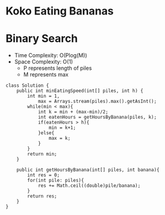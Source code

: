 # Koko Eating Bananas

# Binary Search

- Time Complexity: O(Plog(M))
- Space Complexity: O(1)
  - P represents length of piles
  - M represents max

```
class Solution {
    public int minEatingSpeed(int[] piles, int h) {
        int min = 1,
            max = Arrays.stream(piles).max().getAsInt();
        while(min < max){
            int k = min + (max-min)/2;
            int eatenHours = getHoursByBanana(piles, k);
            if(eatenHours > h){
                min = k+1;
            }else{
                max = k;
            }
        }
        return min;
    }

    public int getHoursByBanana(int[] piles, int banana){
        int res = 0;
        for(int pile: piles){
            res += Math.ceil((double)pile/banana);
        }
        return res;
    }
}
```
